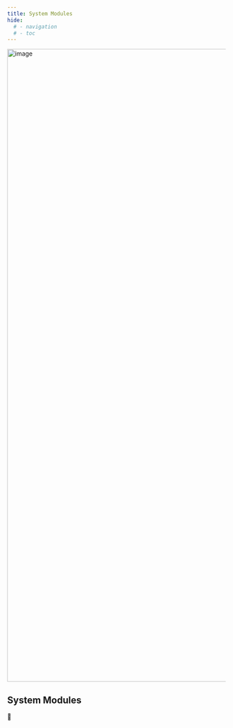 ```yaml
---
title: System Modules
hide:
  # - navigation
  # - toc
---
```


<img width="1456" alt="image" src="https://github.com/ewowi/StarMod/assets/138451817/e29cfed8-59b2-4abb-82e4-c26bbec4cde2">

## System Modules

🚧
